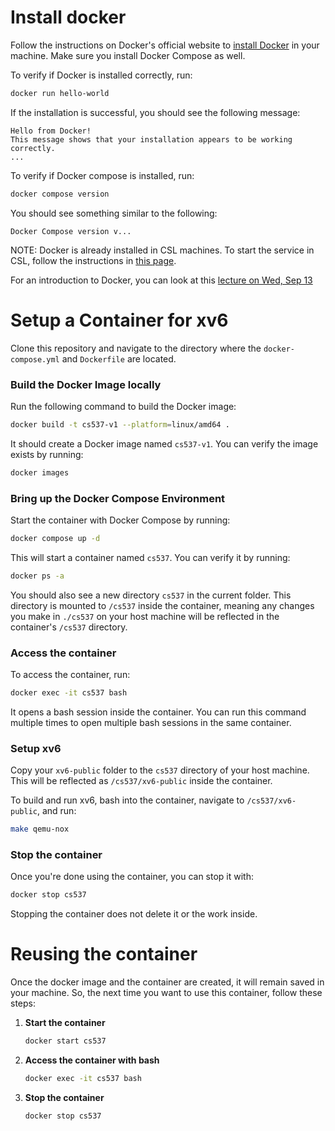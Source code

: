# Install docker

Follow the instructions on Docker's official website to [install Docker](https://docs.docker.com/engine/install/) in your machine. Make sure you install Docker Compose as well.

To verify if Docker is installed correctly, run:
```bash
docker run hello-world
```

If the installation is successful, you should see the following message:
```
Hello from Docker!
This message shows that your installation appears to be working correctly.
...
```

To verify if Docker compose is installed, run:
```bash
docker compose version
```
You should see something similar to the following:
```
Docker Compose version v...
```

NOTE: Docker is already installed in CSL machines. To start the service in CSL, follow the instructions in [this page](https://csl.cs.wisc.edu/docs/csl/docker/).

For an introduction to Docker, you can look at this [lecture on Wed, Sep 13](https://tyler.caraza-harter.com/cs544/f23/schedule.html) 



# Setup a Container for xv6

Clone this repository and navigate to the directory where the `docker-compose.yml` and `Dockerfile` are located.


### Build the Docker Image locally

Run the following command to build the Docker image: 
```bash
docker build -t cs537-v1 --platform=linux/amd64 .
```

It should create a Docker image named `cs537-v1`. You can verify the image exists by running: 
```bash
docker images
```   

### Bring up the Docker Compose Environment

Start the container with Docker Compose by running:
```bash
docker compose up -d
```

This will start a container named `cs537`. You can verify it by running: 
```bash
docker ps -a
```

You should also see a new directory `cs537` in the current folder. This directory is mounted to `/cs537` inside the container, meaning any changes you make in `./cs537` on your host machine will be reflected in the container's `/cs537` directory.


### Access the container

To access the container, run:
```bash
docker exec -it cs537 bash
```

It opens a bash session inside the container. You can run this command multiple times to open multiple bash sessions in the same container.


### Setup xv6

Copy your `xv6-public` folder to the `cs537` directory of your host machine. This will be reflected as `/cs537/xv6-public` inside the container. 

To build and run xv6, bash into the container, navigate to `/cs537/xv6-public`, and run:
```bash
make qemu-nox
``` 


### Stop the container

Once you're done using the container, you can stop it with:
```bash
docker stop cs537
```

Stopping the container does not delete it or the work inside.


# Reusing the container 

Once the docker image and the container are created, it will remain saved in your machine. So, the next time you want to use this container, follow these steps:

1. **Start the container**
    ```bash 
    docker start cs537
    ```

2. **Access the container with bash**
    ```bash
    docker exec -it cs537 bash
    ```

3.  **Stop the container**
    ```bash
    docker stop cs537
    ```